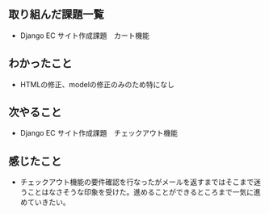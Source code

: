 ## 取り組んだ課題一覧 
- Django EC サイト作成課題　カート機能
## わかったこと
- HTMLの修正、modelの修正のみのため特になし
## 次やること  
- Django EC サイト作成課題　チェックアウト機能
## 感じたこと 
- チェックアウト機能の要件確認を行なったがメールを返すまではそこまで迷うことはなさそうな印象を受けた。進めることができるところまで一気に進めていきたい。